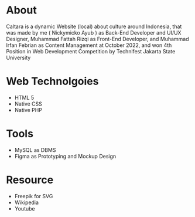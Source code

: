 # About
Caltara is a dynamic Website (local) about culture around Indonesia, that was made by me ( Nickymicko Ayub ) as Back-End Developer and UI/UX Designer, Muhammad Fattah Rizqi as Front-End Developer, and Muhammad Irfan Febrian as Content Management at October 2022, and won 4th Position in Web Development Competition by Technifest Jakarta State University

# Web Technolgoies
- HTML 5
- Native CSS
- Native PHP

# Tools
- MySQL as DBMS
- Figma as Prototyping and Mockup Design

# Resource
- Freepik for SVG
- Wikipedia
- Youtube
